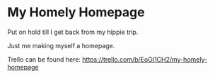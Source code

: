 # My Homely Homepage

Put on hold till I get back from my hippie trip.

Just me making myself a homepage.

Trello can be found here:
https://trello.com/b/EoGI1CH2/my-homely-homepage
